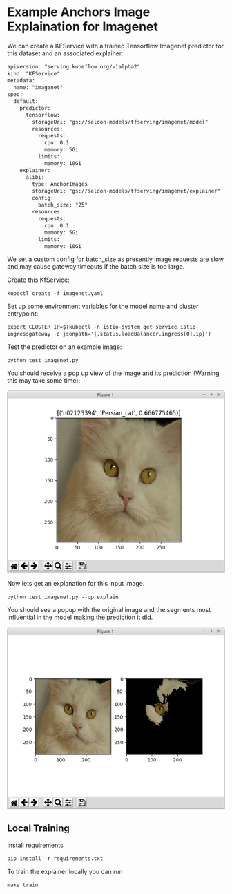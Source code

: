 # Example Anchors Image Explaination for Imagenet

We can create a KFService with a trained Tensorflow Imagenet predictor for this dataset and an associated explainer:

```
apiVersion: "serving.kubeflow.org/v1alpha2"
kind: "KFService"
metadata:
  name: "imagenet"
spec:
  default:
    predictor:
      tensorflow:
        storageUri: "gs://seldon-models/tfserving/imagenet/model"
        resources:
          requests:
            cpu: 0.1
            memory: 5Gi                        
          limits:
            memory: 10Gi
    explainer:
      alibi:
        type: AnchorImages
        storageUri: "gs://seldon-models/tfserving/imagenet/explainer"
        config:
          batch_size: "25"
        resources:
          requests:
            cpu: 0.1
            memory: 5Gi            
          limits:
            memory: 10Gi        
```

We set a custom config for batch_size as presently image requests are slow and may cause gateway timeouts if the batch size is too large.

Create this KfService:

```
kubectl create -f imagenet.yaml
```

Set up some environment variables for the model name and cluster entrypoint:

```
export CLUSTER_IP=$(kubectl -n istio-system get service istio-ingressgateway -o jsonpath='{.status.loadBalancer.ingress[0].ip}')
```

Test the predictor on an example image:

```
python test_imagenet.py
```

You should receive a pop up view of the image and its prediction (Warning this may take some time):

![prediction](cat-prediction.png)

Now lets get an explanation for this input image.

```
python test_imagenet.py --op explain
```

You should see a popup with the original image and the segments most influential in the model making the prediction it did.

![explanation](cat-explanation.png)


## Local Training

Install requirements

```
pip install -r requirements.txt
```

To train the explainer locally you can run

```
make train
```

